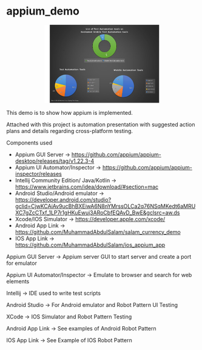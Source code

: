 # appium_demo

<p align="center" width="100%">
    <img width="60%" src="stats.jpeg">
</p>

This demo is to show how appium is implemented. 

Attached with this project is automation presentation with suggested action plans and details regarding cross-platform testing. 

Components used 
- Appium GUI Server -> https://github.com/appium/appium-desktop/releases/tag/v1.22.3-4
- Appium UI Automator/Inspector -> https://github.com/appium/appium-inspector/releases
- Intellij Community Edition/ Java/Kotlin -> https://www.jetbrains.com/idea/download/#section=mac
- Android Studio/Android emulator -> https://developer.android.com/studio?gclid=CjwKCAiAv9ucBhBXEiwA6N8nYMrssOLCa2q76NSqMKedt6aMRUXC7gZcCTxf_1LP7r1gHKuEwuj3ARoCbfEQAvD_BwE&gclsrc=aw.ds
- Xcode/IOS Simulator -> https://developer.apple.com/xcode/
- Android App Link -> https://github.com/MuhammadAbdulSalam/salam_currency_demo
- IOS App Link -> https://github.com/MuhammadAbdulSalam/ios_appium_app

Appium GUI Server -> Appium server GUI to start server and create a port for emulator

Appium UI Automator/Inspector -> Emulate to browser and search for web elements

Intellij -> IDE used to write test scripts

Android Studio -> For Android emulator and Robot Pattern UI Testing

XCode -> IOS Simulator and Robot Pattern Testing

Android App Link -> See examples of Android Robot Pattern

IOS App Link -> See Example of IOS Robot Pattern 

